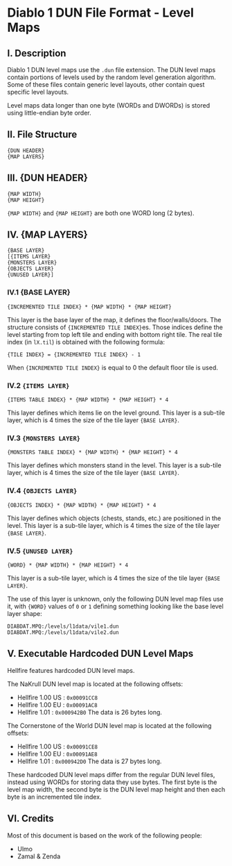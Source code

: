 # Diablo 1 DUN File Format - Level Maps

## I. Description

Diablo 1 DUN level maps use the `.dun` file extension.
The DUN level maps contain portions of levels used by the random level generation algorithm.
Some of these files contain generic level layouts, other contain quest specific level layouts.

Level maps data longer than one byte (WORDs and DWORDs)	is stored using little-endian byte order.

## II. File Structure

```
{DUN HEADER}
{MAP LAYERS}
```

## III. {DUN HEADER}

```
{MAP WIDTH}
{MAP HEIGHT}
```

`{MAP WIDTH}` and `{MAP HEIGHT}` are both one WORD long (2 bytes).

## IV. {MAP LAYERS}

```
{BASE LAYER}
[{ITEMS LAYER}
{MONSTERS LAYER}
{OBJECTS LAYER}
{UNUSED LAYER}]
```

### IV.1 {BASE LAYER}

`{INCREMENTED TILE INDEX} * {MAP WIDTH} * {MAP HEIGHT}`

This layer is the base layer of the map, it defines the floor/walls/doors.
The structure consists of `{INCREMENTED TILE INDEX}`es.
Those indices define the level starting from top left tile and ending with bottom right tile.
The real tile index (in `lX.til`) is obtained with the following formula:

`{TILE INDEX} = {INCREMENTED TILE INDEX} - 1`

When `{INCREMENTED TILE INDEX}` is equal to 0 the default floor tile is used.

### IV.2 `{ITEMS LAYER}`

`{ITEMS TABLE INDEX} * {MAP WIDTH} * {MAP HEIGHT} * 4`

This layer defines which items lie on the level ground.
This layer is a sub-tile layer, which is 4 times the size of the tile layer `{BASE LAYER}`.

### IV.3 `{MONSTERS LAYER}`

`{MONSTERS TABLE INDEX} * {MAP WIDTH} * {MAP HEIGHT} * 4`

This layer defines which monsters stand in the level.
This layer is a sub-tile layer, which is 4 times the size of the tile layer `{BASE LAYER}`.

### IV.4 `{OBJECTS LAYER}`

`{OBJECTS INDEX} * {MAP WIDTH} * {MAP HEIGHT} * 4`

This layer defines which objects (chests, stands, etc.) are positioned in the level.
This layer is a sub-tile layer, which is 4 times the size of the tile layer `{BASE LAYER}`.

### IV.5 `{UNUSED LAYER}`

`{WORD} * {MAP WIDTH} * {MAP HEIGHT} * 4`

This layer is a sub-tile layer, which is 4 times the size of the tile layer `{BASE LAYER}`.

The use of this layer is unknown, only the following DUN level map files use it, with `{WORD}` values of `0` or `1` defining
something looking like the base level layer shape:

```
DIABDAT.MPQ:/levels/l1data/vile1.dun
DIABDAT.MPQ:/levels/l1data/vile2.dun
```

## V. Executable Hardcoded DUN Level Maps

Hellfire features hardcoded DUN level maps.

The NaKrull DUN level map is located at the following offsets:
- Hellfire 1.00 US : `0x00091CC8`
- Hellfire 1.00 EU : `0x00091AC8`
- Hellfire 1.01 : `0x000942B0`
The data is 26 bytes long.

The Cornerstone of the World DUN level map is located at the following offsets:
- Hellfire 1.00 US : `0x00091CE8`
- Hellfire 1.00 EU : `0x00091AE8`
- Hellfire 1.01 : `0x000942D0`
The data is 27 bytes long.

These hardcoded DUN level maps differ from the regular DUN level files, instead using WORDs for storing data they use bytes.
The first byte is the level map width, the second byte is the DUN level map height and then each byte is an incremented tile index.

## VI. Credits

Most of this document is based on the work of the following people:
- Ulmo
- Zamal & Zenda
